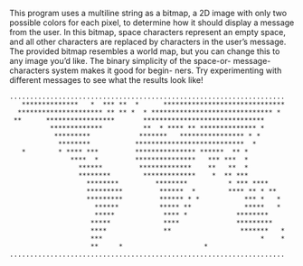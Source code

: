 This program uses a multiline string as a
bitmap, a 2D image with only two possible
colors for each pixel, to determine how it
should display a message from the user. In this
bitmap, space characters represent an empty space,
and all other characters are replaced by characters in
the user’s message. The provided bitmap resembles
a world map, but you can change this to any image
you’d like. The binary simplicity of the space-or-
message-characters system makes it good for begin-
ners. Try experimenting with different messages to
see what the results look like!

```
....................................................................
   **************   *  *** **  *      ******************************
  ********************* ** ** *  * ****************************** *
 **      *****************       ******************************
          *************          **  * **** ** ************** *
           *********            *******   **************** * *
            ********           ***************************  *
   *        * **** ***         *************** ******  ** *
               ****  *         ***************   *** ***  *
                 ******         *************    **   **  *
                 ********        *************    *  ** ***
                   ********         ********          * *** ****
                   *********         ******  *        **** ** * **
                   *********         ****** * *           *** *   *
                     ******          ***** **             *****   *
                     *****            **** *            ********
                    *****             ****              *********
                    ****              **                 *******   *
                    ***                                       *    *
                    **     *                    *
....................................................................
```